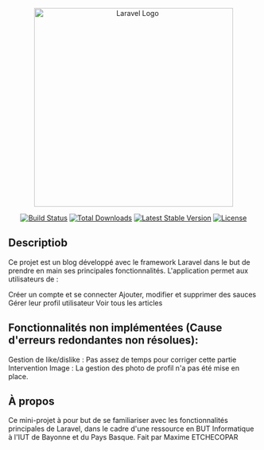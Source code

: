 <p align="center"><a href="https://laravel.com" target="_blank"><img src="https://raw.githubusercontent.com/laravel/art/master/logo-lockup/5%20SVG/2%20CMYK/1%20Full%20Color/laravel-logolockup-cmyk-red.svg" width="400" alt="Laravel Logo"></a></p>

<p align="center">
<a href="https://github.com/laravel/framework/actions"><img src="https://github.com/laravel/framework/workflows/tests/badge.svg" alt="Build Status"></a>
<a href="https://packagist.org/packages/laravel/framework"><img src="https://img.shields.io/packagist/dt/laravel/framework" alt="Total Downloads"></a>
<a href="https://packagist.org/packages/laravel/framework"><img src="https://img.shields.io/packagist/v/laravel/framework" alt="Latest Stable Version"></a>
<a href="https://packagist.org/packages/laravel/framework"><img src="https://img.shields.io/packagist/l/laravel/framework" alt="License"></a>
</p>

## Descriptiob

Ce projet est un blog développé avec le framework Laravel dans le but de prendre en main ses principales fonctionnalités. L'application permet aux utilisateurs de :

Créer un compte et se connecter
Ajouter, modifier et supprimer des sauces
Gérer leur profil utilisateur
Voir tous les articles

## Fonctionnalités non implémentées (Cause d'erreurs redondantes non résolues):
Gestion de like/dislike : Pas assez de temps pour corriger cette partie
Intervention Image : La gestion des photo de profil n'a pas été mise en place.

## À propos
Ce mini-projet à pour but de se familiariser avec les fonctionnalités principales de Laravel, dans le cadre d'une ressource en BUT Informatique à l'IUT de Bayonne et du Pays Basque.
Fait par Maxime ETCHECOPAR

